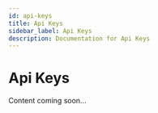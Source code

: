 ```yaml
---
id: api-keys
title: Api Keys
sidebar_label: Api Keys
description: Documentation for Api Keys
---
```


# Api Keys

Content coming soon...
